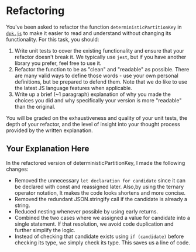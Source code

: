 # Refactoring

You've been asked to refactor the function `deterministicPartitionKey` in [`dpk.js`](dpk.js) to make it easier to read and understand without changing its functionality. For this task, you should:

1. Write unit tests to cover the existing functionality and ensure that your refactor doesn't break it. We typically use `jest`, but if you have another library you prefer, feel free to use it.
2. Refactor the function to be as "clean" and "readable" as possible. There are many valid ways to define those words - use your own personal definitions, but be prepared to defend them. Note that we do like to use the latest JS language features when applicable.
3. Write up a brief (~1 paragraph) explanation of why you made the choices you did and why specifically your version is more "readable" than the original.

You will be graded on the exhaustiveness and quality of your unit tests, the depth of your refactor, and the level of insight into your thought process provided by the written explanation.

## Your Explanation Here

 In the refactored version of deterministicPartitionKey, I made the following changes:



- Removed the unnecessary `let declaration for candidate` since it can be declared with const and reassigned later. Also,by using the ternary operator notation, It makes the code looks shortens and more concise.
- Removed the redundant JSON.stringify call if the candidate is already a string.
- Reduced nesting whenever possible by using early returns. 
- Combined the two cases where we assigned a value for candidate into a single statement. If that resolution, we avoid code duplication and further simplify the logic.
- Instead of checking that candidate exists using `if (candidate)` before checking its type, we simply check its type. This saves us a line of code.
